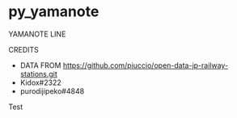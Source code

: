 # py_yamanote
YAMANOTE LINE

CREDITS
* DATA FROM https://github.com/piuccio/open-data-jp-railway-stations.git
* Kidox#2322
* purodijipeko#4848

Test
